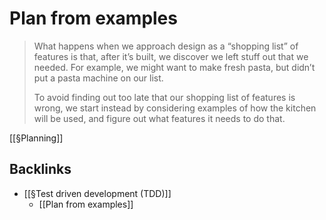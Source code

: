 # Plan from examples
> What happens when we approach design as a “shopping list” of features is that, after it’s built, we discover we left stuff out that we needed. For example, we might want to make fresh pasta, but didn’t put a pasta machine on our list.
> 
> To avoid finding out too late that our shopping list of features is wrong, we start instead by considering examples of how the kitchen will be used, and figure out what features it needs to do that.

[[§Planning]]

## Backlinks
* [[§Test driven development (TDD)]]
	* [[Plan from examples]]

<!-- {BearID:CA2E3558-1392-4795-A90D-D4C83DD92788-724-0000013D42F545B1} -->
